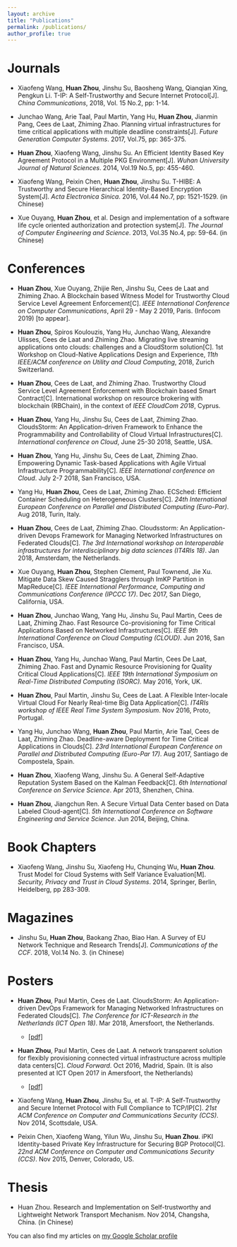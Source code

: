 ```yaml
---
layout: archive
title: "Publications"
permalink: /publications/
author_profile: true
---
```


Journals
======
- Xiaofeng Wang, **Huan Zhou**, Jinshu Su, Baosheng Wang, Qianqian Xing, Pengkun Li. T-IP: A Self-Trustworthy and Secure Internet Protocol\[J\]. _China Communications_, 2018, Vol. 15 No.2, pp: 1-14.

- Junchao Wang, Arie Taal, Paul Martin, Yang Hu, **Huan Zhou**, Jianmin Pang, Cees de Laat, Zhiming Zhao. Planning virtual infrastructures for time critical applications with multiple deadline constraints\[J\]. _Future Generation Computer Systems_.  2017, Vol.75, pp: 365-375.

- **Huan Zhou**, Xiaofeng Wang, Jinshu Su. An Efficient Identity Based Key Agreement Protocol in a Multiple PKG Environment\[J\]. _Wuhan University Journal of Natural Sciences_. 2014, Vol.19 No.5, pp: 455-460.

- Xiaofeng Wang, Peixin Chen, **Huan Zhou**, Jinshu Su. T-HIBE: A Trustworthy and Secure Hierarchical Identity-Based Encryption System\[J\]. _Acta Electronica Sinica_. 2016, Vol.44 No.7, pp: 1521-1529. (in Chinese)

- Xue Ouyang, **Huan Zhou**, et al. Design and implementation of a software life cycle oriented authorization and protection system\[J\]. _The Journal of Computer Engineering and Science_. 2013, Vol.35 No.4, pp: 59-64. (in Chinese)


Conferences
======
- **Huan Zhou**, Xue Ouyang, Zhijie Ren, Jinshu Su, Cees de Laat and Zhiming Zhao. A Blockchain based Witness Model for Trustworthy Cloud Service Level Agreement Enforcement\[C\]. _IEEE International Conference on Computer Communications_, April 29 - May 2 2019, Paris. (Infocom 2019) [to appear].

- **Huan Zhou**, Spiros Koulouzis, Yang Hu, Junchao Wang, Alexandre Ulisses, Cees de Laat and Zhiming Zhao. Migrating live streaming applications onto clouds: challenges and a CloudStorm solution\[C\]. 1st Workshop on Cloud-Native Applications Design and Experience, _11th IEEE/ACM conference on Utility and Cloud Computing_, 2018, Zurich Switzerland.

- **Huan Zhou**, Cees de Laat, and Zhiming Zhao. Trustworthy Cloud Service Level Agreement Enforcement with Blockchain based Smart Contract\[C\]. International workshop on resource brokering with blockchain (RBChain), in the context of _IEEE CloudCom 2018_, Cyprus.

- **Huan Zhou**, Yang Hu, Jinshu Su, Cees de Laat, Zhiming Zhao. CloudsStorm: An Application-driven Framework to Enhance the Programmability and Controllability of Cloud Virtual Infrastructures\[C\]. _International conference on Cloud_, June 25-30 2018, Seattle, USA.

- **Huan Zhou**, Yang Hu, Jinshu Su, Cees de Laat, Zhiming Zhao. Empowering Dynamic Task-based Applications with Agile Virtual Infrastructure Programmability\[C\]. _IEEE International conference on Cloud_. July 2-7 2018, San Francisco, USA. 

- Yang Hu, **Huan Zhou**, Cees de Laat, Zhiming Zhao. ECSched: Efficient Container Scheduling on Heterogeneous Clusters\[C\]. _24th International European Conference on Parallel and Distributed Computing (Euro-Par)_. Aug 2018, Turin, Italy.

- **Huan Zhou**, Cees de Laat, Zhiming Zhao. Cloudsstorm: An Application-driven Devops Framework for Managing Networked Infrastructures on Federated Clouds\[C\]. _The 3rd International workshop on Interoperable infrastructures for interdisciplinary big data sciences (IT4RIs 18)_. Jan 2018, Amsterdam, the Netherlands.

- Xue Ouyang, **Huan Zhou**, Stephen Clement, Paul Townend, Jie Xu. Mitigate Data Skew Caused Stragglers through ImKP Partition in MapReduce\[C\]. _IEEE International Performance, Computing and Communications Conference (IPCCC 17)_. Dec 2017, San Diego, California, USA.

- **Huan Zhou**, Junchao Wang, Yang Hu, Jinshu Su, Paul Martin, Cees de Laat, Zhiming Zhao. Fast Resource Co-provisioning for Time Critical Applications Based on Networked Infrastructures\[C\]. _IEEE 9th International Conference on Cloud Computing (CLOUD)_. Jun 2016, San Francisco, USA.

- **Huan Zhou**, Yang Hu, Junchao Wang, Paul Martin, Cees De Laat, Zhiming Zhao. Fast and Dynamic Resource Provisioning for Quality Critical Cloud Applications\[C\]. _IEEE 19th International Symposium on Real-Time Distributed Computing (ISORC)._ May 2016, York, UK.

- **Huan Zhou**, Paul Martin, Jinshu Su, Cees de Laat. A Flexible Inter-locale Virtual Cloud For Nearly Real-time Big Data Application\[C\]. _IT4RIs workshop of_ _IEEE Real Time System Symposium_. Nov 2016, Proto, Portugal.

- Yang Hu, Junchao Wang, **Huan Zhou**, Paul Martin, Arie Taal, Cees de Laat, Zhiming Zhao. Deadline-aware Deployment for Time Critical Applications in Clouds\[C\]. _23rd International European Conference on Parallel and Distributed Computing (Euro-Par 17)_. Aug 2017, Santiago de Compostela, Spain.

- **Huan Zhou**, Xiaofeng Wang, Jinshu Su. A General Self-Adaptive Reputation System Based on the Kalman Feedback\[C\]. _6th International Conference on Service Science_. Apr 2013, Shenzhen, China.

- **Huan Zhou**, Jiangchun Ren. A Secure Virtual Data Center based on Data Labeled Cloud-agent\[C\]. _5th International Conference on Software Engineering and Service Science_. Jun 2014, Beijing, China.

Book Chapters
======
- Xiaofeng Wang, Jinshu Su, Xiaofeng Hu, Chunqing Wu, **Huan Zhou**. Trust Model for Cloud Systems with Self Variance Evaluation\[M\]. _Security, Privacy and Trust in Cloud Systems_. 2014, Springer, Berlin, Heidelberg, pp 283-309.

Magazines
======
- Jinshu Su, **Huan Zhou**, Baokang Zhao, Biao Han. A Survey of EU Network Technique and Research Trends\[J\]. _Communications of the CCF_. 2018, Vol.14 No. 3. (in Chinese)

Posters
======
- **Huan Zhou**, Paul Martin, Cees de Laat. CloudsStorm: An Application-driven DevOps Framework for Managing Networked Infrastructures on Federated Clouds\[C\]. _The Conference for ICT-Research in the Netherlands (ICT Open 18)_. Mar 2018, Amersfoort, the Netherlands.
	- [\[pdf\]](http://zh9314.github.io/files/publications/posters/ictopen18.pdf)

- **Huan Zhou**, Paul Martin, Cees de Laat. A network transparent solution for flexibly provisioning connected virtual infrastructure across multiple data centers\[C\]. _Cloud Forward_. Oct 2016, Madrid, Spain. (It is also presented at ICT Open 2017 in Amersfoort, the Netherlands)
	- [\[pdf\]](http://zh9314.github.io/files/publications/posters/ictopen17.pdf)

- Xiaofeng Wang, **Huan Zhou**, Jinshu Su, et al. T-IP: A Self-Trustworthy and Secure Internet Protocol with Full Compliance to TCP/IP\[C\]. _21st ACM Conference on Computer and Communications Security (CCS)_. Nov 2014, Scottsdale, USA.

- Peixin Chen, Xiaofeng Wang, Yilun Wu, Jinshu Su, **Huan Zhou**. iPKI Identity-based Private Key Infrastructure for Securing BGP Protocol\[C\]. _22nd ACM Conference on Computer and Communications Security (CCS)_. Nov 2015, Denver, Colorado, US.

Thesis
======
- Huan Zhou. Research and Implementation on Self-trustworthy and Lightweight Network Transport Mechanism. Nov 2014, Changsha, China. (in Chinese)



You can also find my articles on [my Google Scholar profile](https://scholar.google.nl/citations?user=MPCBlq4AAAAJ&hl=en)

